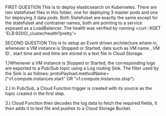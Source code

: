 FIRST QUESTION
This is to deploy elasticsearch on Kubernetes.
There are two statefulset files in this folder, one for deploying 3 master pods and one for deploying 3 data pods.
Both Statefulset are exactly the same except for the statefulset and contrainer names, both are pointing to a service exposed as a LoadBalancer.
The health was verified by running <curl -XGET 'ELB:9200/_cluster/health?pretty'>




SECOND QUESTION
This is to setup an Event driven architecture where in, whenever a VM instance is Stopped or Started, data such as VM name , VM ID , start time and end time are stored in a text file in Cloud Storage.

 1.)Whenever a VM instance is Stopped or Started, the corresponding logs are exported to a Pub/Sub topic using a Log routing Sink. The filter used by the Sink is as follows:
protoPayload.methodName=("v1.compute.instances.start" OR "v1.compute.instances.stop")

2.)  In Pub/Sub, a Cloud Function trigger is created with its source as the topic created in the first step.

3.) Cloud Function then decodes the log data to fetch the required fields, it then adds it to text file and pushes to a Cloud Storage Bucket.
